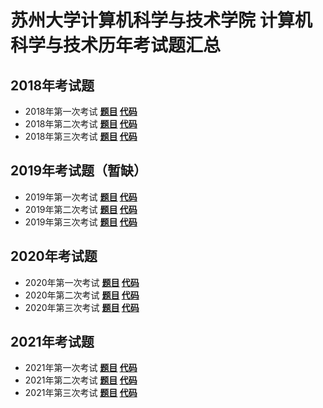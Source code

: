 # 苏州大学计算机科学与技术学院 计算机科学与技术历年考试题汇总
## 2018年考试题
+ 2018年第一次考试 **[题目](2018-1/Python2018-1.pdf) [代码](2018-1/2018-1.py)**
+ 2018年第二次考试 **[题目](2018-2/Python2018-2.pdf) [代码](2018-2/2018-2.py)**
+ 2018年第三次考试 **[题目](2018-3/Python2018-3.pdf) [代码](2018-3/2018-3.py)**
## 2019年考试题（暂缺）
+ 2019年第一次考试 **[题目](2019-1/Python2019-1.pdf) [代码](2019-1/2019-1.py)**
+ 2019年第二次考试 **[题目](2019-2/Python2019-2.pdf) [代码](2019-2/2019-2.py)**
+ 2019年第三次考试 **[题目](2019-3/Python2019-3.pdf) [代码](2019-3/2019-3.py)**
## 2020年考试题
+ 2020年第一次考试 **[题目](2020-1/Python2020-1.pdf) [代码](2020-1/2020-1.py)**
+ 2020年第二次考试 **[题目](2020-2/Python2020-2.pdf) [代码](2020-2/2020-2.py)**
+ 2020年第三次考试 **[题目](2020-3/Python2020-3.pdf) [代码](2020-3/2020-3.py)**
## 2021年考试题
+ 2021年第一次考试 **[题目](2021-1/Python2021-1.pdf) [代码](2021-1/2021-1.py)**
+ 2021年第二次考试 **[题目](2021-2/Python2021-2.pdf) [代码](2021-2/2021-2.py)**
+ 2021年第三次考试 **[题目](2021-3/Python2021-3.pdf) [代码](2021-3/2021-3.py)**